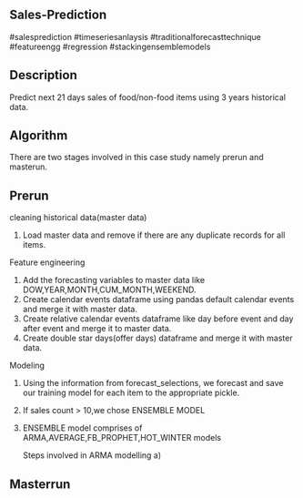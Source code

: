 Sales-Prediction
---------------------
#salesprediction #timeseriesanlaysis #traditionalforecasttechnique #featureengg #regression #stackingensemblemodels 


Description
------------------
Predict next 21 days sales of food/non-food items using 3 years historical data.

Algorithm
------------------
There are two stages involved in this case study namely prerun and masterun.

Prerun
----------------
cleaning historical data(master data)
1) Load master data and remove if there are any duplicate records for all items.

Feature engineering 
1) Add the forecasting variables to master data like DOW,YEAR,MONTH,CUM_MONTH,WEEKEND.
2) Create calendar events dataframe using pandas default calendar events and merge it with master data.
3) Create relative calendar events dataframe like day before event and day after event and merge it to master data.
4) Create double star days(offer days) dataframe and merge it with master data.

Modeling
1) Using the information from forecast_selections, we forecast and save our training model for each item to the appropriate pickle.
2) If sales count > 10,we chose ENSEMBLE MODEL
3) ENSEMBLE model comprises of ARMA,AVERAGE,FB_PROPHET,HOT_WINTER models
    
    Steps involved in ARMA modelling
    a)







Masterrun
------------------
